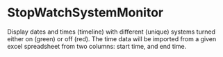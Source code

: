 # StopWatchSystemMonitor
Display dates and times (timeline) with different (unique) systems turned either on (green) or off (red). The time data will be imported from a given excel spreadsheet from two columns: start time, and end time.
